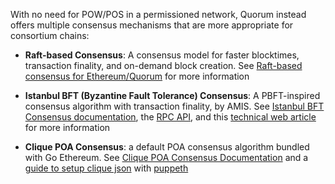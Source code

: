 
With no need for POW/POS in a permissioned network, Quorum instead offers multiple consensus mechanisms that are more appropriate for consortium chains:  


* __Raft-based Consensus__: A consensus model for faster blocktimes, transaction finality, and on-demand block creation.  See [Raft-based consensus for Ethereum/Quorum](../raft) for more information 


* __Istanbul BFT (Byzantine Fault Tolerance) Consensus__: A PBFT-inspired consensus algorithm with transaction finality, by AMIS.  See [Istanbul BFT Consensus documentation](https://github.com/ethereum/EIPs/issues/650), the [RPC API](../ibft/istanbul-rpc-api), and this [technical web article](https://medium.com/getamis/istanbul-bft-ibft-c2758b7fe6ff) for more information


* __Clique POA Consensus__: a default POA consensus algorithm bundled with Go Ethereum.  See [Clique POA Consensus Documentation](https://github.com/ethereum/EIPs/issues/225) and a [guide to setup clique json](https://hackernoon.com/hands-on-creating-your-own-local-private-geth-node-beginner-friendly-3d45902cc612) with [puppeth](https://blog.ethereum.org/2017/04/14/geth-1-6-puppeth-master/)
